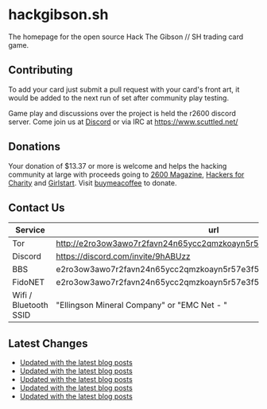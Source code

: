# hackgibson.sh
The homepage for the open source Hack The Gibson // SH trading card game.


## Contributing

To add your card just submit a pull request with your card's front art, it would be added to the next run of set after community play testing.

Game play and discussions over the project is held the r2600 discord server. Come join us at [Discord](https://discord.com/invite/9hABUzz) or via IRC at https://www.scuttled.net/


## Donations

Your donation of $13.37 or more is welcome and helps the hacking community at large with proceeds going to [2600 Magazine](https://2600.com/), [Hackers for Charity](https://hackersforcharity.org) and [Girlstart](https://girlstart.org).  Visit [buymeacoffee](https://www.buymeacoffee.com/hackgibson.sh) to donate.


## Contact Us

Service | url
-|-
Tor | http://e2ro3ow3awo7r2favn24n65ycc2qmzkoayn5r57e3f56nvjwdcgg32ad.onion
Discord | https://discord.com/invite/9hABUzz
BBS | e2ro3ow3awo7r2favn24n65ycc2qmzkoayn5r57e3f56nvjwdcgg32ad.onion:23
FidoNET | e2ro3ow3awo7r2favn24n65ycc2qmzkoayn5r57e3f56nvjwdcgg32ad.onion:24554
Wifi / Bluetooth SSID | "Ellingson Mineral Company" or "EMC Net - <fidonet address>"

## Latest Changes
<!-- BLOG-POST-LIST:START -->
- [Updated with the latest blog posts](https://github.com/DFW2600/hackgibson.sh/commit/4b0f98b8f16f8648c23351464ccdbc8b8689ce0f)
- [Updated with the latest blog posts](https://github.com/DFW2600/hackgibson.sh/commit/b286947be3daa73910aa5cc7fb97f49dc0b7dfa4)
- [Updated with the latest blog posts](https://github.com/DFW2600/hackgibson.sh/commit/26d83d3485f15732096119e03f3d48d77905e341)
- [Updated with the latest blog posts](https://github.com/DFW2600/hackgibson.sh/commit/66d3b23192430744b00565147d5cbd935de2cbae)
- [Updated with the latest blog posts](https://github.com/DFW2600/hackgibson.sh/commit/7fd6ca5eb4a60e0a701a23c8e01c233ab37f2005)
<!-- BLOG-POST-LIST:END -->
